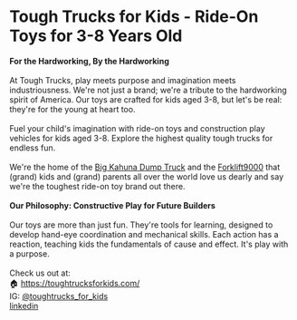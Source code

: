# **Tough Trucks for Kids - Ride-On Toys for 3-8 Years Old**<br>
**For the Hardworking, By the Hardworking**<br><br>
At Tough Trucks, play meets purpose and imagination meets industriousness. We're not just a brand; we're a tribute to the hardworking spirit of America. Our toys are crafted for kids aged 3-8, but let's be real: they're for the young at heart too.<br><br>
Fuel your child's imagination with ride-on toys and construction play vehicles for kids aged 3-8. Explore the highest quality tough trucks for endless fun.<br><br>
We're the home of the [Big Kahuna Dump Truck](https://toughtrucksforkids.com/products/tough-trucks-big-kahuna-dump-truck-ride-on-remote-control-power-wheels) and the [Forklift9000](https://toughtrucksforkids.com/products/tough-trucks-forklift-9000-ride-on-remote-control-power-wheels) that (grand) kids and (grand) parents all over the world love us dearly and say we're the toughest ride-on toy brand out there. <br><br>
**Our Philosophy: Constructive Play for Future Builders**<br><br>
Our toys are more than just fun. They're tools for learning, designed to develop hand-eye coordination and mechanical skills. Each action has a reaction, teaching kids the fundamentals of cause and effect. It's play with a purpose. <br><br>
Check us out at:<br>
🏠 https://toughtrucksforkids.com/<br>
IG: [@toughtrucks_for_kids](https://www.instagram.com/toughtrucks_for_kids)<br>
[linkedin](https://www.linkedin.com/company/tough-trucks-for-kids/)

